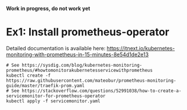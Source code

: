 **Work in progress, do not work yet**

# Ex1: Install prometheus-operator

Detailed documentation is available here:
https://itnext.io/kubernetes-monitoring-with-prometheus-in-15-minutes-8e54d1de2e13

```shell
# See https://sysdig.com/blog/kubernetes-monitoring-prometheus/#howtomonitorakubernetesservicewithprometheus
kubectl create -f https://raw.githubusercontent.com/mateobur/prometheus-monitoring-guide/master/traefik-prom.yaml
# See https://stackoverflow.com/questions/52991038/how-to-create-a-servicemonitor-for-prometheus-operator
kubectl apply -f servicemonitor.yaml
```
